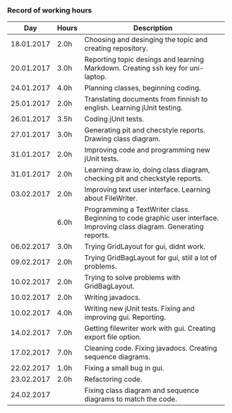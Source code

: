 ### Record of working hours
Day | Hours | Description
--------------- | ----- | ------
18.01.2017 | 2.0h | Choosing and desinging the topic and creating repository.
20.01.2017 | 3.0h | Reporting topic desings and learning Markdown. Creating ssh key for uni-laptop.
24.01.2017 | 4.0h | Planning classes, beginning coding.
25.01.2017 | 2.0h | Translating documents from finnish to english. Learning jUnit testing.
26.01.2017 | 3.5h | Coding jUnit tests.
27.01.2017 | 3.0h | Generating pit and checstyle reports. Drawing class diagram.
31.01.2017 | 2.0h | Improving code and programming new jUnit tests.
31.01.2017 | 2.0h | Learning draw.io, doing class diagram, checking pit and checkstyle reports.
03.02.2017 | 2.0h | Improving text user interface. Learning about FileWriter.
	   | 6.0h | Programming a TextWriter class. Beginning to code graphic user interface. Improving class diagram. Generating reports.
06.02.2017 | 3.0h | Trying GridLayout for gui, didnt work.
09.02.2017 | 2.0h | Trying GridBagLayout for gui, still a lot of problems.
10.02.2017 | 2.0h | Trying to solve problems with GridBagLayout.
10.02.2017 | 2.0h | Writing javadocs.
10.02.2017 | 4.0h | Writing new jUnit tests. Fixing and improving gui. Reporting.
14.02.2017 | 7.0h | Getting filewriter work with gui. Creating export file option.
17.02.2017 | 7.0h | Cleaning code. Fixing javadocs. Creating sequence diagrams.
22.02.2017 | 1.0h | Fixing a small bug in gui.
23.02.2017 | 2.0h | Refactoring code.
24.02.2017 |      | Fixing class diagram and sequence diagrams to match the code.
